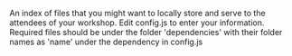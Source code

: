 An index of files that you might want to locally store and serve to the attendees of your workshop.
Edit config.js to enter your information.
Required files should be under the folder 'dependencies' with their folder names as 'name' under the dependency in config.js
